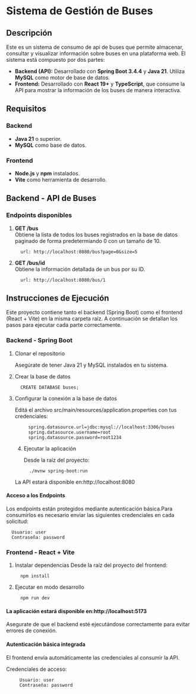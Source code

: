 # Sistema de Gestión de Buses

## Descripción

Este es un sistema de consumo de api de buses que permite almacenar, consultar y visualizar información sobre buses en una plataforma web. El sistema está compuesto por dos partes:

- **Backend (API):** Desarrollado con **Spring Boot 3.4.4** y **Java 21**. Utiliza **MySQL** como motor de base de datos.
- **Frontend:** Desarrollado con **React 19+** y **TypeScript**, que consume la API para mostrar la información de los buses de manera interactiva.

## Requisitos

### Backend

- **Java 21** o superior.
- **MySQL** como base de datos.

### Frontend

- **Node.js** y **npm** instalados.
- **Vite** como herramienta de desarrollo.


## Backend - API de Buses

### Endpoints disponibles

1. **GET /bus**  
   Obtiene la lista de todos los buses registrados en la base de datos paginado de forma predetermiando 0 con un tamaño de 10.

         url: http://localhost:8080/bus?page=0&size=5

2. **GET /bus/id**  
    Obtiene la información detallada de un bus por su ID.

         url: http://localhost:8080/bus/1


## Instrucciones de Ejecución
Este proyecto contiene tanto el backend (Spring Boot) como el frontend (React + Vite) en la misma carpeta raíz. A continuación se detallan los pasos para ejecutar cada parte correctamente.

### Backend - Spring Boot
   1. Clonar el repositorio

      Asegúrate de tener Java 21 y MySQL instalados en tu sistema.

   2. Crear la base de datos

            CREATE DATABASE buses;

3. Configurar la conexión a la base de datos
   
      Editá el archivo src/main/resources/application.properties con tus credenciales:

            spring.datasource.url=jdbc:mysql://localhost:3306/buses
            spring.datasource.username=root
            spring.datasource.password=root1234

   4. Ejecutar la aplicación
      
      Desde la raíz del proyecto:

            ./mvnw spring-boot:run
   
   La API estará disponible en:http://localhost:8080

#### Acceso a los Endpoints
Los endpoints están protegidos mediante autenticación básica.Para consumirlos es necesario enviar las siguientes credenciales en cada solicitud:
   
      Usuario: user
      Contraseña: password

### Frontend - React + Vite

   1. Instalar dependencias
      Desde la raíz del proyecto del frontend:

            npm install

   2. Ejecutar en modo desarrollo

            npm run dev

#### La aplicación estará disponible en:http://localhost:5173

Asegurate de que el backend esté ejecutándose correctamente para evitar errores de conexión.

#### Autenticación básica integrada

El frontend envía automáticamente las credenciales al consumir la API.

   Credenciales de acceso:

         Usuario: user
         Contraseña: password

